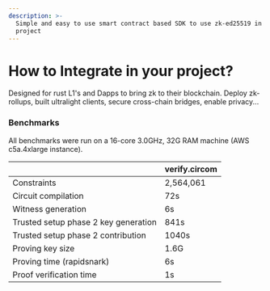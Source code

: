 ```yaml
---
description: >-
  Simple and easy to use smart contract based SDK to use zk-ed25519 in your
  project
---
```


# How to Integrate in your project?

Designed for rust L1's and Dapps to bring zk to their blockchain. Deploy zk-rollups, built ultralight clients, secure cross-chain bridges, enable privacy...

### Benchmarks

All benchmarks were run on a 16-core 3.0GHz, 32G RAM machine (AWS c5a.4xlarge instance).

|                                      | verify.circom |
| ------------------------------------ | ------------- |
| Constraints                          | 2,564,061     |
| Circuit compilation                  | 72s           |
| Witness generation                   | 6s            |
| Trusted setup phase 2 key generation | 841s          |
| Trusted setup phase 2 contribution   | 1040s         |
| Proving key size                     | 1.6G          |
| Proving time (rapidsnark)            | 6s            |
| Proof verification time              | 1s            |



